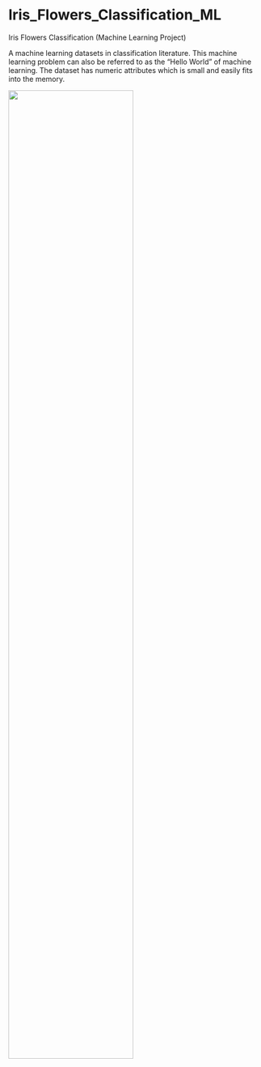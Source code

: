 # Iris_Flowers_Classification_ML
Iris Flowers Classification (Machine Learning Project)

A machine learning datasets in classification literature. This machine learning problem can also be referred to as the “Hello World” of machine learning. The dataset has numeric attributes which is small and easily fits into the memory.

<p float="center">
 <img src="https://github.com/robert-solomon12/Iris_Flowers_Classification_ML/assets/35696882/552da268-adfe-4113-b081-5194ece46769" width="70%" />
</p>


